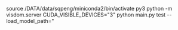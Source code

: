 source /DATA/data/sqpeng/miniconda2/bin/activate py3
python -m visdom.server
CUDA_VISIBLE_DEVICES="3" python main.py test --load_model_path="
